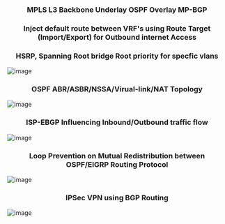 
 <h3 align="center">MPLS L3 Backbone Underlay OSPF Overlay MP-BGP </h3>
 <h3 align="center">Inject default route between VRF's using Route Target (Import/Export) for Outbound internet Access </h3> 
 <h3 align="center">HSRP, Spanning Root bridge Root priority for specfic vlans </h3>

![image](https://github.com/user-attachments/assets/2020731e-8991-4a9c-973e-d54a5a74ae69)

<h3 align="center">OSPF ABR/ASBR/NSSA/Virual-link/NAT Topology </h3>
 
![image](https://github.com/Dhananetwork/Networking_Projects/assets/159283500/eaad7b01-c9ef-413d-b84c-72401e2ac4d0)

<h3 align="center"> ISP-EBGP Influencing Inbound/Outbound traffic flow </h3>
 
![image](https://github.com/user-attachments/assets/0b777fd9-ec20-4314-a930-1a4fc9d640c2)

<h3 align="center">Loop Prevention on Mutual Redistribution between OSPF/EIGRP Routing Protocol </h3>
  
![image](https://github.com/user-attachments/assets/034bd1da-f07e-4a0a-8583-6ba610da8d4c)

  
<h3 align="center">IPSec VPN using BGP Routing </h3>
 
  ![image](https://github.com/Dhananetwork/Networking_Projects/assets/159283500/e9af6298-9976-40f9-a238-a8da23f83011)




 









